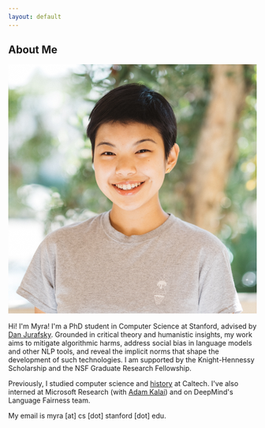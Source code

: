```yaml
---
layout: default
---
```


## About Me

<img class="profile-picture" src="imgs/me.jpg">

Hi! I'm Myra! I'm a PhD student in Computer Science at Stanford, advised by <a href="https://web.stanford.edu/~jurafsky">Dan Jurafsky</a>. Grounded in critical theory and humanistic insights, my work aims to mitigate algorithmic harms, address social bias in language models and other NLP tools, and reveal the implicit norms that shape the development of such technologies. I am supported by the Knight-Hennessy Scholarship and the NSF Graduate Research Fellowship.

Previously, I studied computer science and <a href="https://thesis.library.caltech.edu/14990/">history</a> at Caltech. I've also interned at Microsoft Research (with <a href='https://kal.ai/'>Adam Kalai</a>) and on DeepMind's Language Fairness team. 
 
My email is myra [at] cs [dot] stanford [dot] edu. 

